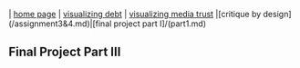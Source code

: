 | [home page](/README.md) | [visualizing debt](/GovermentDebt.md) | [visualizing media trust](/MediaTrust.md) |[critique by design] (/assignment3&4.md)|[final project part I]/(part1.md)
## Final Project Part III 


